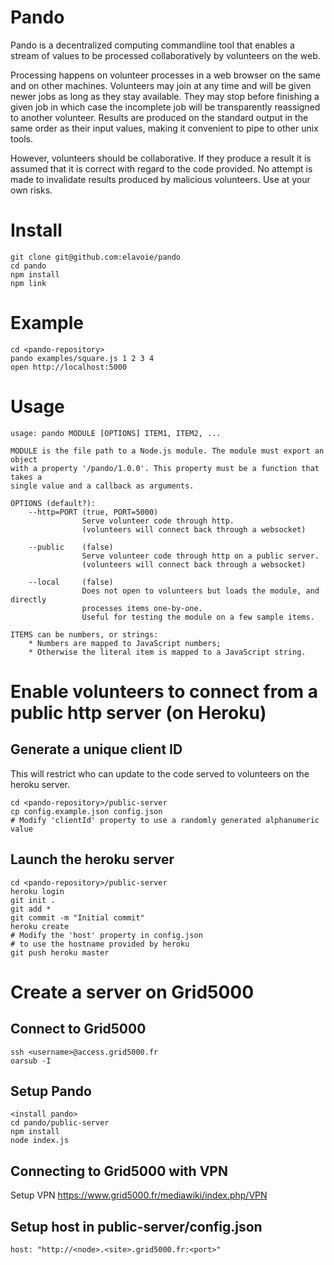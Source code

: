 # Pando

Pando is a decentralized computing commandline tool that enables a stream of
values to be processed collaboratively by volunteers on the web.

Processing happens on volunteer processes in a web browser on the same and on
other machines.  Volunteers may join at any time and will be given newer jobs
as long as they stay available.  They may stop before finishing a given job in
which case the incomplete job will be transparently reassigned to another
volunteer. Results are produced on the standard output in the same order as
their input values, making it convenient to pipe to other unix tools.

However, volunteers should be collaborative. If they produce a result it is
assumed that it is correct with regard to the code provided. No attempt is made
to invalidate results produced by malicious volunteers. Use at your own risks.

# Install 

    git clone git@github.com:elavoie/pando
    cd pando
    npm install
    npm link

# Example

    cd <pando-repository>
    pando examples/square.js 1 2 3 4
    open http://localhost:5000

# Usage

    usage: pando MODULE [OPTIONS] ITEM1, ITEM2, ...

    MODULE is the file path to a Node.js module. The module must export an object
    with a property '/pando/1.0.0'. This property must be a function that takes a
    single value and a callback as arguments.

    OPTIONS (default?):
        --http=PORT (true, PORT=5000) 
                    Serve volunteer code through http.
                    (volunteers will connect back through a websocket)

        --public    (false)           
                    Serve volunteer code through http on a public server.
                    (volunteers will connect back through a websocket)

        --local     (false)
                    Does not open to volunteers but loads the module, and directly
                    processes items one-by-one.
                    Useful for testing the module on a few sample items.

    ITEMS can be numbers, or strings:
        * Numbers are mapped to JavaScript numbers;
        * Otherwise the literal item is mapped to a JavaScript string.

# Enable volunteers to connect from a public http server (on Heroku)

## Generate a unique client ID

This will restrict who can update to the code served to volunteers on the
heroku server.

    cd <pando-repository>/public-server
    cp config.example.json config.json
    # Modify 'clientId' property to use a randomly generated alphanumeric value
    

## Launch the heroku server

    cd <pando-repository>/public-server
    heroku login
    git init .
    git add *
    git commit -m "Initial commit"
    heroku create
    # Modify the 'host' property in config.json
    # to use the hostname provided by heroku
    git push heroku master

# Create a server on Grid5000

## Connect to Grid5000

    ssh <username>@access.grid5000.fr
    oarsub -I

## Setup Pando
    <install pando>
    cd pando/public-server
    npm install
    node index.js

## Connecting to Grid5000 with VPN

Setup VPN https://www.grid5000.fr/mediawiki/index.php/VPN

## Setup host in public-server/config.json

    host: "http://<node>.<site>.grid5000.fr:<port>"

